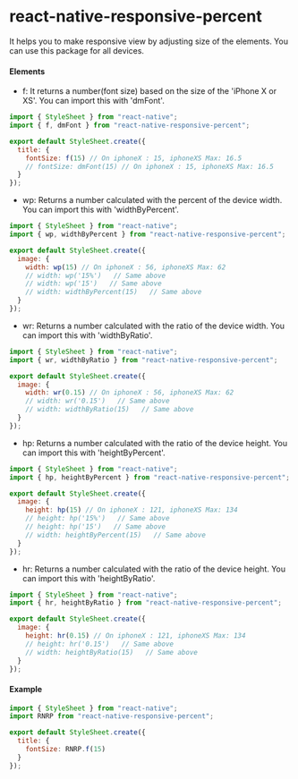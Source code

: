 # react-native-responsive-percent

It helps you to make responsive view by adjusting size of the elements. You can use this package for all devices.

#### Elements

- f: It returns a number(font size) based on the size of the 'iPhone X or XS'. You can import this with 'dmFont'.

```js
import { StyleSheet } from "react-native";
import { f, dmFont } from "react-native-responsive-percent";

export default StyleSheet.create({
  title: {
    fontSize: f(15) // On iphoneX : 15, iphoneXS Max: 16.5
    // fontSize: dmFont(15) // On iphoneX : 15, iphoneXS Max: 16.5
  }
});
```

- wp: Returns a number calculated with the percent of the device width. You can import this with 'widthByPercent'.

```js
import { StyleSheet } from "react-native";
import { wp, widthByPercent } from "react-native-responsive-percent";

export default StyleSheet.create({
  image: {
    width: wp(15) // On iphoneX : 56, iphoneXS Max: 62
    // width: wp('15%')   // Same above
    // width: wp('15')   // Same above
    // width: widthByPercent(15)   // Same above
  }
});
```

- wr: Returns a number calculated with the ratio of the device width. You can import this with 'widthByRatio'.

```js
import { StyleSheet } from "react-native";
import { wr, widthByRatio } from "react-native-responsive-percent";

export default StyleSheet.create({
  image: {
    width: wr(0.15) // On iphoneX : 56, iphoneXS Max: 62
    // width: wr('0.15')   // Same above
    // width: widthByRatio(15)   // Same above
  }
});
```

- hp: Returns a number calculated with the ratio of the device height. You can import this with 'heightByPercent'.

```js
import { StyleSheet } from "react-native";
import { hp, heightByPercent } from "react-native-responsive-percent";

export default StyleSheet.create({
  image: {
    height: hp(15) // On iphoneX : 121, iphoneXS Max: 134
    // height: hp('15%')   // Same above
    // height: hp('15')   // Same above
    // width: heightByPercent(15)   // Same above
  }
});
```

- hr: Returns a number calculated with the ratio of the device height. You can import this with 'heightByRatio'.

```js
import { StyleSheet } from "react-native";
import { hr, heightByRatio } from "react-native-responsive-percent";

export default StyleSheet.create({
  image: {
    height: hr(0.15) // On iphoneX : 121, iphoneXS Max: 134
    // height: hr('0.15')   // Same above
    // width: heightByRatio(15)   // Same above
  }
});
```

#### Example

```js
import { StyleSheet } from "react-native";
import RNRP from "react-native-responsive-percent";

export default StyleSheet.create({
  title: {
    fontSize: RNRP.f(15)
  }
});
```
